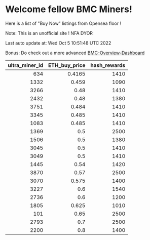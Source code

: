 # Welcome fellow BMC Miners!
Here is a list of "Buy Now" listings from Opensea floor !

Note: This is an unofficial site ! NFA DYOR

Last auto update at: Wed Oct  5 10:51:48 UTC 2022

Bonus: Do check out a more advanced [BMC-Overview-Dashboard](https://dune.com/defifunk/BMC-Overview-Dashboard)


|   ultra_miner_id |   ETH_buy_price |   hash_rewards |
|-----------------:|----------------:|---------------:|
|              634 |          0.4165 |           1410 |
|             1332 |          0.459  |           1090 |
|             3266 |          0.48   |           1410 |
|             2432 |          0.48   |           1380 |
|             3751 |          0.484  |           1410 |
|             3345 |          0.485  |           1410 |
|             1083 |          0.485  |           1410 |
|             1369 |          0.5    |           2500 |
|             1506 |          0.5    |           1380 |
|             3045 |          0.5    |           1410 |
|             3049 |          0.5    |           1410 |
|             1445 |          0.54   |           1420 |
|             3870 |          0.57   |           2500 |
|             3070 |          0.575  |           1400 |
|             3227 |          0.6    |           1540 |
|             2736 |          0.6    |           1200 |
|             1805 |          0.625  |           1010 |
|              101 |          0.65   |           2500 |
|             2793 |          0.7    |           2500 |
|             2200 |          0.8    |           1400 |